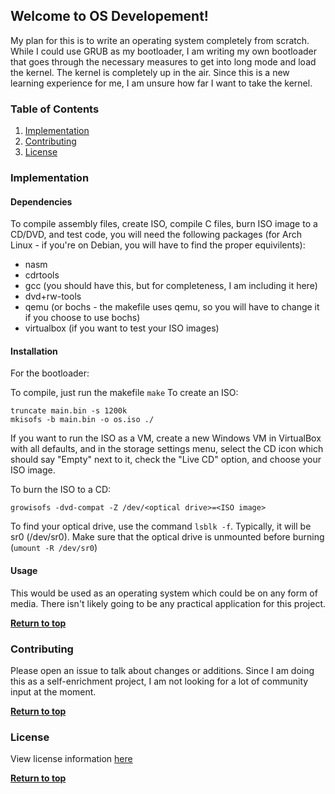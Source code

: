 ## Welcome to OS Developement!

My plan for this is to write an operating system completely from scratch.  While I could use GRUB as my bootloader, I am writing my own bootloader that goes through the necessary measures to get into long mode and load the kernel.  The kernel is completely up in the air.  Since this is a new learning experience for me, I am unsure how far I want to take the kernel.

### Table of Contents
1. [Implementation](#implementation)
2. [Contributing](#contributing)
3. [License](#license)

### Implementation

#### Dependencies

To compile assembly files, create ISO, compile C files, burn ISO image to a CD/DVD, and test code, you will need the following packages (for Arch Linux - if you're on Debian, you will have to find the proper equivilents):

* nasm
* cdrtools
* gcc (you should have this, but for completeness, I am including it here)
* dvd+rw-tools
* qemu (or bochs - the makefile uses qemu, so you will have to change it if you choose to use bochs)
* virtualbox (if you want to test your ISO images)

#### Installation

For the bootloader:

To compile, just run the makefile `make`
To create an ISO:

```
truncate main.bin -s 1200k
mkisofs -b main.bin -o os.iso ./
```

If you want to run the ISO as a VM, create a new Windows VM in VirtualBox with all defaults, and in the storage settings menu, select the CD icon which should say "Empty" next to it, check the "Live CD" option, and choose your ISO image.

To burn the ISO to a CD:

```
growisofs -dvd-compat -Z /dev/<optical drive>=<ISO image>
```

To find your optical drive, use the command `lsblk -f`.  Typically, it will be sr0 (/dev/sr0).  Make sure that the optical drive is unmounted before burning (`umount -R /dev/sr0`)

#### Usage

This would be used as an operating system which could be on any form of media.  There isn't likely going to be any practical application for this project.

**[Return to top](#table-of-contents)**

### Contributing

Please open an issue to talk about changes or additions.  Since I am doing this as a self-enrichment project, I am not looking for a lot of community input at the moment.

**[Return to top](#table-of-contents)**

### License

View license information [here](https://github.com/theMike97/OS_Developement/blob/master/LICENSE) 

**[Return to top](#table-of-contents)**

